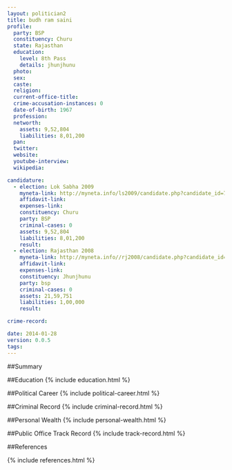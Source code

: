 ```yaml
---
layout: politician2
title: budh ram saini
profile: 
  party: BSP
  constituency: Churu
  state: Rajasthan
  education: 
    level: 8th Pass
    details: jhunjhunu
  photo: 
  sex: 
  caste: 
  religion: 
  current-office-title: 
  crime-accusation-instances: 0
  date-of-birth: 1967
  profession: 
  networth: 
    assets: 9,52,804
    liabilities: 8,01,200
  pan: 
  twitter: 
  website: 
  youtube-interview: 
  wikipedia: 

candidature: 
  - election: Lok Sabha 2009
    myneta-link: http://myneta.info/ls2009/candidate.php?candidate_id=7533
    affidavit-link: 
    expenses-link: 
    constituency: Churu 
    party: BSP
    criminal-cases: 0
    assets: 9,52,804
    liabilities: 8,01,200
    result:  
  - election: Rajasthan 2008
    myneta-link: http://myneta.info//rj2008/candidate.php?candidate_id=535
    affidavit-link: 
    expenses-link: 
    constituency: Jhunjhunu 
    party: bsp
    criminal-cases: 0
    assets: 21,59,751
    liabilities: 1,00,000
    result:  

crime-record: 

date: 2014-01-28
version: 0.0.5
tags: 
---
```

##Summary


##Education
{% include education.html %}


##Political Career
{% include political-career.html %}


##Criminal Record
{% include criminal-record.html %}


##Personal Wealth
{% include personal-wealth.html %}


##Public Office Track Record
{% include track-record.html %}


##References


{% include references.html %}